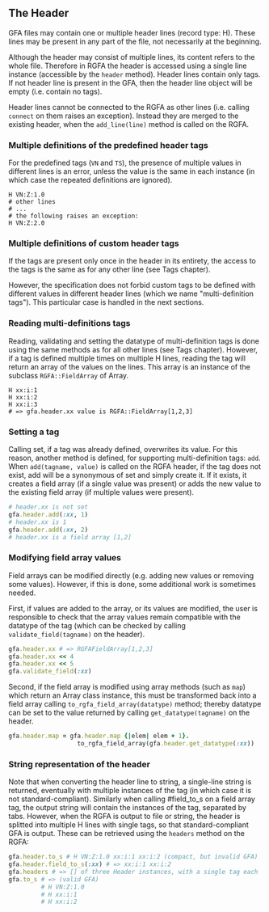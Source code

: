 ## The Header

GFA files may contain one or multiple header lines (record type: H).  These
lines may be present in any part of the file, not necessarily at the beginning.

Although the header may consist of multiple lines, its content refers to the
whole file. Therefore in RGFA the header is accessed using a single line
instance (accessible by the ```header``` method).  Header lines contain only
tags. If not header line is present in the GFA, then the header line object
will be empty (i.e. contain no tags).

Header lines cannot be connected to the RGFA as other lines (i.e. calling
```connect``` on them raises an exception). Instead they are merged to the
existing header, when the ```add_line(line)``` method is called on the RGFA.

### Multiple definitions of the predefined header tags

For the predefined tags (```VN``` and ```TS```), the presence of multiple
values in different lines is an error, unless the value is the same in each
instance (in which case the repeated definitions are ignored).

```
H VN:Z:1.0
# other lines
# ...
# the following raises an exception:
H VN:Z:2.0
```

### Multiple definitions of custom header tags

If the tags are present only once in the header in its entirety, the access to
the tags is the same as for any other line (see Tags chapter).

However, the specification does not forbid custom tags to be defined with
different values in different header lines (which we name
"multi-definition tags"). This particular case is handled in the next
sections.

### Reading multi-definitions tags

Reading, validating and setting the datatype of multi-definition tags is
done using the same methods as for all other lines (see Tags chapter).
However, if a tag is defined multiple times on multiple H lines, reading
the tag will return an array of the values on the lines. This array is an
instance of the subclass ```RGFA::FieldArray``` of Array.

```
H xx:i:1
H xx:i:2
H xx:i:3
# => gfa.header.xx value is RGFA::FieldArray[1,2,3]
```

### Setting a tag

Calling set, if a tag was already defined, overwrites its value.
For this reason, another method is defined, for supporting multi-definition
tags: ```add```. When ```add(tagname, value)``` is called on the RGFA header,
if the tag does not exist, add will be a synonymous of set and simply create
it.  If it exists, it creates a field array (if a single value was present)
or adds the new value to the existing field array (if multiple values were
present).

```ruby
# header.xx is not set
gfa.header.add(:xx, 1)
# header.xx is 1
gfa.header.add(:xx, 2)
# header.xx is a field array [1,2]
```

### Modifying field array values

Field arrays can be modified directly (e.g. adding new values or removing some
values). However, if this is done, some additional work is sometimes needed.

First, if values are added to the array, or its values
are modified, the user is responsible to check that the array values
remain compatible with the datatype of the tag (which can be checked
by calling ```validate_field(tagname)``` on the header).

```ruby
gfa.header.xx # => RGFAFieldArray[1,2,3]
gfa.header.xx << 4
gfa.header.xx << 5
gfa.validate_field(:xx)
```

Second, if the field array is modified using array methods (such as ```map```)
which return an Array class instance, this must be transformed back into a field
array calling ```to_rgfa_field_array(datatype)``` method; thereby datatype
can be set to the value returned by calling ```get_datatype(tagname)```
on the header.

```ruby
gfa.header.map = gfa.header.map {|elem| elem + 1}.
                   to_rgfa_field_array(gfa.header.get_datatype(:xx))
```

### String representation of the header

Note that when converting the header line to string, a single-line string is
returned, eventually with multiple instances of the tag (in which case it is
not standard-compliant).  Similarly when calling #field_to_s on a field array
tag, the output string will contain the instances of the tag, separated by
tabs. However, when the RGFA is output to file or string, the header is
splitted into multiple H lines with single tags, so that standard-compliant GFA
is output. These can be retrieved using the ```headers``` method on the RGFA:

```ruby
gfa.header.to_s # H VN:Z:1.0 xx:i:1 xx:i:2 (compact, but invalid GFA)
gfa.header.field_to_s(:xx) # => xx:i:1 xx:i:2
gfa.headers # => [] of three Header instances, with a single tag each
gfa.to_s # => (valid GFA)
         # H VN:Z:1.0
         # H xx:i:1
         # H xx:i:2
```
